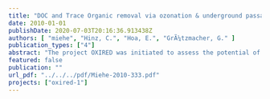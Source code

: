 ```yaml
---
title: "DOC and Trace Organic removal via ozonation & underground passage - expected benefit and limitations"
date: 2010-01-01
publishDate: 2020-07-03T20:16:36.913438Z
authors: [ "miehe", "Hinz, C.", "Hoa, E.", "GrÃ¼tzmacher, G." ]
publication_types: ["4"]
abstract: "The project OXIRED was initiated to assess the potential of a combination of natural systems such as bank filtration (BF) and artificial recharge (AR) and oxidation processes in order to improve the degradability of DOC and the removal of trace organics during water treatment. In this literature study, treatment schemes, which combine subsurface passage with oxidation processes, were evaluated with regard to the potential removal of DOC and trace organics, by theoretical considerations and case study analyses. The objectives were i) to estimate the degradation of bulk organic matter and trace organics in such combined systems, ii) to assess the potential for toxic by-products and iii) to describe different possible schemes combining natural systems (BF & AR) and oxidation processes. Available data generally shows good removal of the substances identified as persistent during BF & AR by oxidation processes. Carbamazepine, for example, is poorly degradable during bank filtration, but ozonation leads to a transformation of more than 97%. If ozonation alone does not suffice, advanced oxidation processes may enhance the transformation. E.g. literature gives a values of < 50% removal of Iopamidol by ozonation. However, transformation increases up to 88% using advanced oxidation processes, such as O3/H2O2 and O3/UV. Investigations on the formation of possible toxic by-products have shown the general possibilities to control the formation of bromate by decreasing the pH, avoiding free dissolved ozone in the reactor and/or by adding H2O2. Only a low risk of exposure of the potentially forming nitrosamines in drinking water after artificial recharge could be identified. Especially the cancerogenic metabolite NDMA is degraded during subsurface passage. Three reference treatment schemes were identified: (A): surface water is treated via oxidation before infiltration into artificial recharge ponds.(B): a river bank filtration with short retention times (<5 days) is used as a pretreatment step before the successive oxidation and artificial recharge (AR). (C1/C2): oxidation is applied subsequent to subsurface passage after bank filtration and artificial recharge. Due to the possible formation of toxic by-products and the increased assimilable DOC in scheme C (Examples for C1 Mülheim Styrum-East and Le Pecq Croissy & C2 Prairie Waters Project and the Bi´eau Process) a post-treatment including disinfection after oxidation is necessary. Additional post-treatment in schemes A (implemented at Mülheim Dohne) and B depends on the redox conditions and the travel times during the subsurface passage. However, although there is a lack of practical data, the enhancement of BDOC via oxidation prior to the underground passage seems theoretically more promising than the reverse configuration. It is therefore recommended that any further experimental program in OXIRED should focus on the schemes A and B and include a cost-benefit analysis of the additional first BF step."
featured: false
publication: ""
url_pdf: "../../../pdf/Miehe-2010-333.pdf"
projects: ["oxired-1"]
---
```


